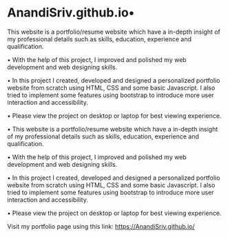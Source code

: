 # AnandiSriv.github.io• 

This website is a portfolio/resume website which have a in-depth insight of my professional details such as skills, education, experience and qualification.

• With the help of this project, I improved and polished my web development and web designing skills.

• In this project I created, developed and designed a personalized portfolio website from scratch using HTML, CSS and some basic Javascript. I also tried to implement some features using bootstrap to introduce more user interaction and accessibility. 

• Please view the project on desktop or laptop for best viewing experience.

• This website is a portfolio/resume website which have a in-depth insight of my professional details such as skills, education, experience and qualification.

• With the help of this project, I improved and polished my web development and web designing skills.

• In this project I created, developed and designed a personalized portfolio website from scratch using HTML, CSS and some basic Javascript. I also tried to implement some features using bootstrap to introduce more user interaction and accessibility. 

• Please view the project on desktop or laptop for best viewing experience.

Visit my portfolio page using this link: https://AnandiSriv.github.io/
